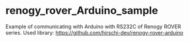 # renogy_rover_Arduino_sample
Example of communicating with Arduino with RS232C of Renogy ROVER series. 
Used library: https://github.com/hirschi-dev/renogy-rover-arduino

